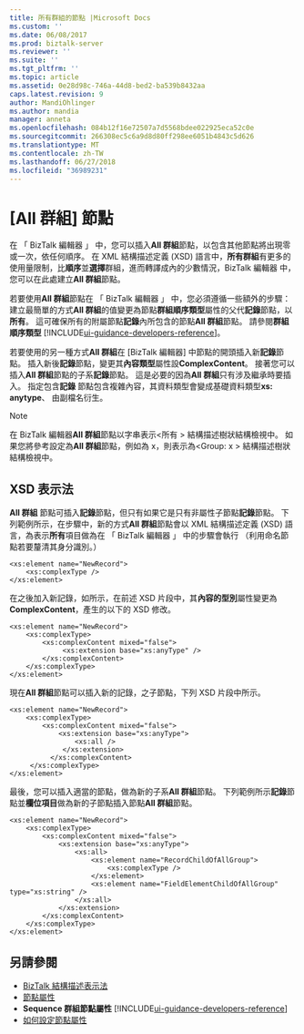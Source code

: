 ```yaml
---
title: 所有群組的節點 |Microsoft Docs
ms.custom: ''
ms.date: 06/08/2017
ms.prod: biztalk-server
ms.reviewer: ''
ms.suite: ''
ms.tgt_pltfrm: ''
ms.topic: article
ms.assetid: 0e28d98c-746a-44d8-bed2-ba539b8432aa
caps.latest.revision: 9
author: MandiOhlinger
ms.author: mandia
manager: anneta
ms.openlocfilehash: 084b12f16e72507a7d5568bdee022925eca52c0e
ms.sourcegitcommit: 266308ec5c6a9d8d80ff298ee6051b4843c5d626
ms.translationtype: MT
ms.contentlocale: zh-TW
ms.lasthandoff: 06/27/2018
ms.locfileid: "36989231"
---
```

# <a name="all-group-nodes"></a>[All 群組] 節點
在 「 BizTalk 編輯器 」 中，您可以插入**All 群組**節點，以包含其他節點將出現零或一次，依任何順序。 在 XML 結構描述定義 (XSD) 語言中，**所有群組**有更多的使用量限制，比**順序**並**選擇**群組，進而轉譯成內的少數情況，BizTalk 編輯器 中，您可以在此處建立**All 群組**節點。  

 若要使用**All 群組**節點在 「 BizTalk 編輯器 」 中，您必須遵循一些額外的步驟： 建立最簡單的方式**All 群組**的值變更為節點**群組順序類型**屬性的父代**記錄**節點，以**所有**。 這可確保所有的附屬節點**記錄**內所包含的節點**All 群組**節點。  請參閱**群組順序類型** [!INCLUDE[ui-guidance-developers-reference](../includes/ui-guidance-developers-reference.md)]。

 若要使用的另一種方式**All 群組**在 [BizTalk 編輯器] 中節點的開頭插入新**記錄**節點。 插入新後**記錄**節點，變更其**內容類型**屬性設**ComplexContent**。 接著您可以插入**All 群組**節點的子系**記錄**節點。 這是必要的因為**All 群組**只有涉及繼承時要插入。 指定包含**記錄** 節點包含複雜內容，其資料類型會變成基礎資料類型**xs: anytype**、 由副檔名衍生。  

> [!NOTE]
>  在 BizTalk 編輯器**All 群組**節點以字串表示\<所有 > 結構描述樹狀結構檢視中。 如果您將參考設定為**All 群組**節點，例如為 x，則表示為\<Group: x > 結構描述樹狀結構檢視中。  

## <a name="xsd-representation"></a>XSD 表示法  
 **All 群組** 節點可插入**記錄**節點，但只有如果它是只有非屬性子節點**記錄**節點。 下列範例所示，在步驟中，新的方式**All 群組**節點會以 XML 結構描述定義 (XSD) 語言，為表示**所有**項目做為在 「 BizTalk 編輯器 」 中的步驟會執行 （利用命名節點若要釐清其身分識別。）  

```  
<xs:element name="NewRecord">  
    <xs:complexType />   
</xs:element>  
```  

 在之後加入新記錄，如所示，在前述 XSD 片段中，其**內容的型別**屬性變更為**ComplexContent**，產生的以下的 XSD 修改。  

```  
<xs:element name="NewRecord">  
    <xs:complexType>  
        <xs:complexContent mixed="false">  
             <xs:extension base="xs:anyType" />  
        </xs:complexContent>  
    </xs:complexType>  
</xs:element>  
```  

 現在**All 群組**節點可以插入新的記錄，之子節點，下列 XSD 片段中所示。  

```  
<xs:element name="NewRecord">  
    <xs:complexType>  
        <xs:complexContent mixed="false">  
            <xs:extension base="xs:anyType">  
                <xs:all />   
             </xs:extension>  
          </xs:complexContent>  
     </xs:complexType>  
</xs:element>  
```  

 最後，您可以插入適當的節點，做為新的子系**All 群組**節點。 下列範例所示**記錄**節點並**欄位項目**做為新的子節點插入節點**All 群組**節點。  

```  
<xs:element name="NewRecord">  
    <xs:complexType>  
        <xs:complexContent mixed="false">  
            <xs:extension base="xs:anyType">  
                <xs:all>  
                    <xs:element name="RecordChildOfAllGroup">  
                        <xs:complexType />  
                    </xs:element>  
                    <xs:element name="FieldElementChildOfAllGroup" type="xs:string" />  
                </xs:all>  
            </xs:extension>  
        </xs:complexContent>  
    </xs:complexType>  
</xs:element>  
```  

## <a name="see-also"></a>另請參閱  
- [BizTalk 結構描述表示法](../core/biztalk-representation-of-schemas.md)   
- [節點屬性](../core/node-properties.md)   
- **Sequence 群組節點屬性** [!INCLUDE[ui-guidance-developers-reference](../includes/ui-guidance-developers-reference.md)] 
- [如何設定節點屬性](../core/how-to-set-node-properties.md)
